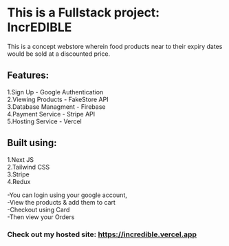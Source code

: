 # This is a Fullstack project: IncrEDIBLE  

This is a concept webstore wherein food products near to their expiry dates would be sold at a discounted price.  

## Features:
1.Sign Up - Google Authentication  
2.Viewing Products - FakeStore API  
3.Database Managment - Firebase  
4.Payment Service - Stripe API  
5.Hosting Service - Vercel  

## Built using:  
1.Next JS  
2.Tailwind CSS  
3.Stripe  
4.Redux
  
  
-You can login using your google account,  
-View the products & add them to cart  
-Checkout using Card  
-Then view your Orders  

### Check out my hosted site: https://incredible.vercel.app
